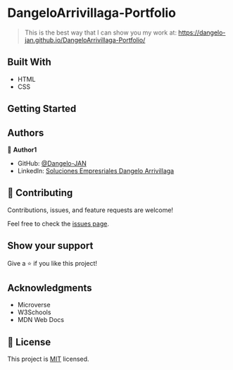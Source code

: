 # DangeloArrivillaga-Portfolio

> This is the best way that I can show you my work at: https://dangelo-jan.github.io/DangeloArrivillaga-Portfolio/


## Built With

- HTML
- CSS

## Getting Started

## Authors

👤 **Author1**

- GitHub: [@Dangelo-JAN](https://github.com/Dangelo-JAN)
- LinkedIn: [Soluciones Empresriales Dangelo Arrivillaga](https://www.linkedin.com/in/soluciones-empresariales-dangelo-arrivillaga-2a144718a/)

## 🤝 Contributing

Contributions, issues, and feature requests are welcome!

Feel free to check the [issues page](../../issues/).

## Show your support

Give a ⭐️ if you like this project!

## Acknowledgments

- Microverse
- W3Schools
- MDN Web Docs

## 📝 License

This project is [MIT](./MIT.md) licensed.
